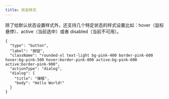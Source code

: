 ```yaml
---
title: 状态样式
---
```


除了给默认状态设置样式外，还支持几个特定状态的样式设置比如：hover（鼠标悬停）、active（当前选中）或者 disabled（当前不可用）。

```schema:height="100" scope="body"
{
  "type": "button",
  "label": "按钮",
  "className": "rounded-xl text-light bg-pink-400 border-pink-600 hover:bg-pink-500 hover:border-pink-800 active:bg-pink-600 active:border-pink-900",
  "actionType": "dialog",
  "dialog": {
    "title": "弹框",
    "body": "Hello World!"
  }
}
```
